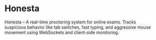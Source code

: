 # Honesta
Honesta – A real-time proctoring system for online exams. Tracks suspicious behavior like tab switches, fast typing, and aggressive mouse movement using WebSockets and client-side monitoring.
